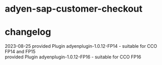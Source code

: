 # adyen-sap-customer-checkout


# changelog

2023-08-25
provided Plugin adyenplugin-1.0.12-FP14 - suitable for CCO FP14 and FP15  
provided Plugin adyenplugin-1.0.12-FP16 - suitable for CCO FP16
